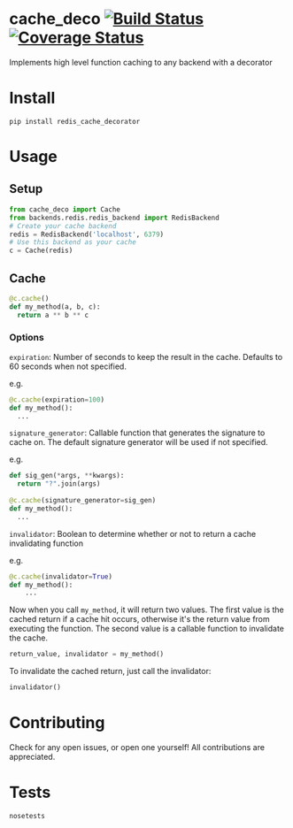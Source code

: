 # cache_deco [![Build Status](https://travis-ci.org/alexk307/redis_cache.svg?branch=master)](https://travis-ci.org/alexk307/redis_cache) [![Coverage Status](https://coveralls.io/repos/github/alexk307/redis_cache/badge.svg?branch=master)](https://coveralls.io/github/alexk307/redis_cache?branch=master)

Implements high level function caching to any backend with a decorator

# Install
`pip install redis_cache_decorator`

# Usage

## Setup
```python
from cache_deco import Cache
from backends.redis.redis_backend import RedisBackend
# Create your cache backend
redis = RedisBackend('localhost', 6379)
# Use this backend as your cache
c = Cache(redis)
```

## Cache

```python
@c.cache()
def my_method(a, b, c):
  return a ** b ** c
```

### Options
`expiration`: Number of seconds to keep the result in the cache. Defaults to 60 seconds when not specified.

e.g.
```python
@c.cache(expiration=100)
def my_method():
  ...
```

`signature_generator`: Callable function that generates the signature to cache on. The default signature generator will be used if not specified.

e.g.

```python
def sig_gen(*args, **kwargs):
  return "?".join(args)
  
@c.cache(signature_generator=sig_gen)
def my_method():
  ...
```

`invalidator`: Boolean to determine whether or not to return a cache invalidating function

e.g.
```python
@c.cache(invalidator=True)
def my_method():
    ...
```

Now when you call `my_method`, it will return two values. The first value is the cached return if a cache hit occurs, otherwise it's the return value from executing the function.
The second value is a callable function to invalidate the cache.

```python
return_value, invalidator = my_method()
```

To invalidate the cached return, just call the invalidator:

```python
invalidator()
```

# Contributing
Check for any open issues, or open one yourself! All contributions are appreciated.

# Tests
`nosetests`
